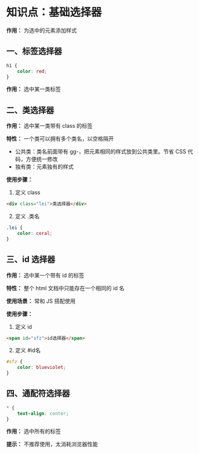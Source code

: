 # 知识点：基础选择器

**作用：** 为选中的元素添加样式

## 一、标签选择器

```css
h1 {
    color: red;
}
```

**作用：** 选中某一类标签

## 二、类选择器

**作用：** 选中某一类带有 class 的标签

**特性：** 一个类可以拥有多个类名，以空格隔开
   - 公共类：类名前面带有 gg-，把元素相同的样式放到公共类里。节省 CSS 代码，方便统一修改
   - 独有类：元素独有的样式

**使用步骤：**
1. 定义 class
```html
<div class="lei">类选择器</div>
```
2. 定义 .类名
```css
.lei {
    color: coral;
}
```



## 三、id 选择器

**作用：** 选中某一个带有 id 的标签

**特性：** 整个 html 文档中只能存在一个相同的 id 名

**使用场景：** 常和 JS 搭配使用

**使用步骤：**
1. 定义 id
```html
<span id="sfz">id选择器</span>
```
2. 定义 #id名
```css
#sfz {
    color: blueviolet;
}
```

## 四、通配符选择器

```css
* {
    text-align: center;
}
```

**作用：** 选中所有的标签

**提示：** 不推荐使用，太消耗浏览器性能